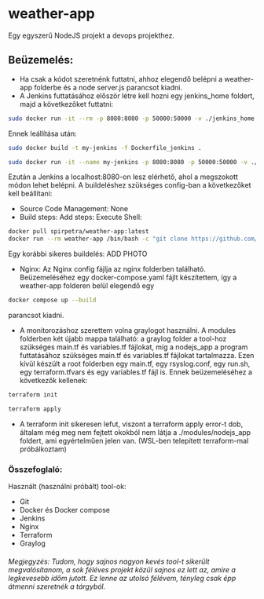 # weather-app
Egy egyszerű NodeJS projekt a devops projekthez.

## Beüzemelés:
- Ha csak a kódot szeretnénk futtatni, ahhoz elegendő belépni a weather-app folderbe és a node server.js parancsot kiadni.
- A Jenkins futtatásához először létre kell hozni egy jenkins_home foldert, majd a következőket futtatni:
```bash
sudo docker run -it --rm -p 8080:8080 -p 50000:50000 -v ./jenkins_home:/var/jenkins_home jenkins/jenkins:lts
```
Ennek leállítása után:
```bash
sudo docker build -t my-jenkins -f Dockerfile_jenkins .
```
```bash
sudo docker run -it --name my-jenkins -p 8080:8080 -p 50000:50000 -v ./jenkins_home:/var/jenkins_home -v /var/run/docker.sock:/var/run/docker.sock my-jenkins
```

Ezután a Jenkins a localhost:8080-on lesz elérhető, ahol a megszokott módon lehet belépni. 
A buildeléshez szükséges config-ban a következőket kell beállítani:
- Source Code Management: None
- Build steps: Add steps: Execute Shell:
```bash
docker pull spirpetra/weather-app:latest
docker run --rm weather-app /bin/bash -c "git clone https://github.com/Petra116/weather-app.git && cd weather-app && node server.js"
```
Egy korábbi sikeres buildelés: ADD PHOTO

- Nginx: Az Nginx config fájlja az nginx folderben található. Beüzemeléséhez egy docker-compose.yaml fájlt készítettem, így a weather-app folderen belül elegendő egy
```bash
docker compose up --build
```
parancsot kiadni. 

- A monitorozáshoz szerettem volna graylogot használni. A modules folderben két újabb mappa található: a graylog folder a tool-hoz szükséges main.tf és variables.tf fájlokat, míg a nodejs_app a program futtatásához szükséges main.tf és variables.tf fájlokat tartalmazza. Ezen kívül készült a root folderben egy main.tf, egy rsyslog.conf, egy run.sh, egy terraform.tfvars és egy variables.tf fájl is. Ennek beüzemeléséhez a következők kellenek:
```bash
terraform init
```
```bash
terraform apply
```
- A terraform init sikeresen lefut, viszont a terraform apply error-t dob, általam még meg nem fejtett okokból nem látja a ./modules/nodejs_app foldert, ami egyértelműen jelen van. (WSL-ben telepített terraform-mal próbálkoztam)

### Összefoglaló:
Használt (használni próbált) tool-ok:
- Git
- Docker és Docker compose
- Jenkins
- Nginx
- Terraform
- Graylog


###### Megjegyzés: Tudom, hogy sajnos nagyon kevés tool-t sikerült megvalósítanom, a sok féléves projekt közül sajnos ez lett az, amire a legkevesebb időm jutott. Ez lenne az utolsó félévem, tényleg csak épp átmenni szeretnék a tárgyból. 
